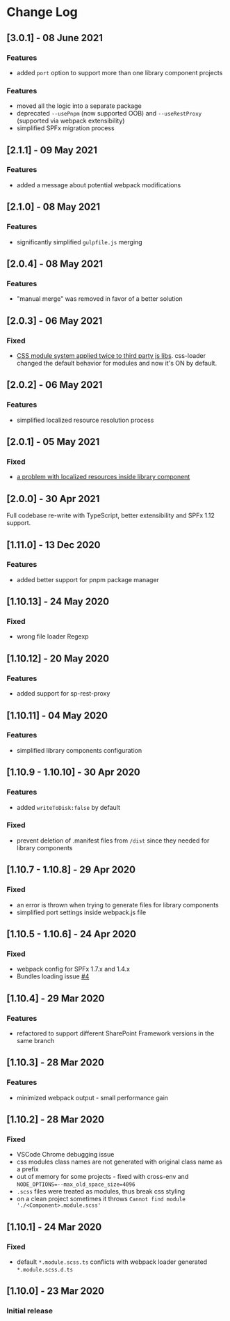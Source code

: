# Change Log

## [3.0.1] - 08 June 2021

### Features

- added `port` option to support more than one library component projects

### Features

- moved all the logic into a separate package
- deprecated `--usePnpm` (now supported OOB) and `--useRestProxy` (supported via webpack extensibility)
- simplified SPFx migration process

## [2.1.1] - 09 May 2021

### Features

- added a message about potential webpack modifications

## [2.1.0] - 08 May 2021

### Features

- significantly simplified `gulpfile.js` merging

## [2.0.4] - 08 May 2021

### Features

- "manual merge" was removed in favor of a better solution

## [2.0.3] - 06 May 2021

### Fixed

- [CSS module system applied twice to third party js libs](https://github.com/s-KaiNet/spfx-fast-serve/issues/22). css-loader changed the default behavior for modules and now it's ON by default.

## [2.0.2] - 06 May 2021

### Features

- simplified localized resource resolution process

## [2.0.1] - 05 May 2021

### Fixed

- [a problem with localized resources inside library component](https://github.com/s-KaiNet/spfx-fast-serve/issues/21)

## [2.0.0] - 30 Apr 2021

Full codebase re-write with TypeScript, better extensibility and SPFx 1.12 support.

## [1.11.0] - 13 Dec 2020

### Features

- added better support for pnpm package manager

## [1.10.13] - 24 May 2020

### Fixed

- wrong file loader Regexp

## [1.10.12] - 20 May 2020

### Features

- added support for sp-rest-proxy

## [1.10.11] - 04 May 2020

### Features

- simplified library components configuration

## [1.10.9 - 1.10.10] - 30 Apr 2020

### Features

- added `writeToDisk:false` by default

### Fixed

- prevent deletion of .manifest files from `/dist` since they needed for library components

## [1.10.7 - 1.10.8] - 29 Apr 2020

### Fixed

- an error is thrown when trying to generate files for library components
- simplified port settings inside webpack.js file

## [1.10.5 - 1.10.6] - 24 Apr 2020

### Fixed

- webpack config for SPFx 1.7.x and 1.4.x
- Bundles loading issue [#4](https://github.com/s-KaiNet/spfx-fast-serve/issues/4)

## [1.10.4] - 29 Mar 2020

### Features

- refactored to support different SharePoint Framework versions in the same branch

## [1.10.3] - 28 Mar 2020

### Features

- minimized webpack output - small performance gain

## [1.10.2] - 28 Mar 2020

### Fixed

- VSCode Chrome debugging issue
- css modules class names are not generated with original class name as a prefix
- out of memory for some projects - fixed with cross-env and `NODE_OPTIONS=--max_old_space_size=4096`
- `.scss` files were treated as modules, thus break css styling
- on a clean project sometimes it throws `Cannot find module './<Component>.module.scss'`

## [1.10.1] - 24 Mar 2020

### Fixed

- default `*.module.scss.ts` conflicts with webpack loader generated `*.module.scss.d.ts`

## [1.10.0] - 23 Mar 2020

### Initial release
